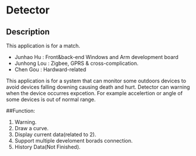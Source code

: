 ﻿# Detector

## Description

This application is for a match.
* Junhao Hu : Front&back-end Windows and Arm development board
* Junhong Lou : Zigbee, GPRS & cross-complication.
* Chen Gou : Hardward-related

This application is for a system that can monitor some outdoors devices to avoid devices falling downing causing death and hurt.
Detector can warning when the device occurres expcetion.
For example accelertion or angle of some devices is out of normal range.   

##Function:
1. Warning.
2. Draw a curve.
3. Display current data(related to 2).
4. Support multiple develoment borads connection.
5. History Data(Not Finished).
